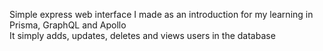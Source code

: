 Simple express web interface I made as an introduction for my learning in Prisma, GraphQL and Apollo <br/>
It simply adds, updates, deletes and views users in the database

